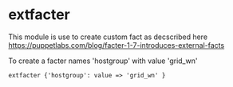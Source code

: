 # extfacter #

This module is use to create custom fact as decscribed here
https://puppetlabs.com/blog/facter-1-7-introduces-external-facts 

To create a facter names 'hostgroup' with value 'grid_wn'

``` extfacter {'hostgroup': value => 'grid_wn' } ```
